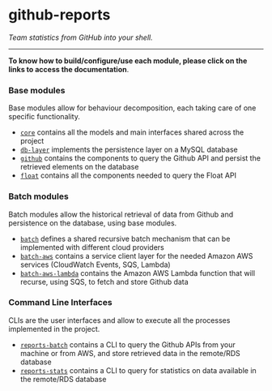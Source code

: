 github-reports
==============

_Team statistics from GitHub into your shell._

--------------

**To know how to build/configure/use each module, please click on the links to access the documentation**.

### Base modules

Base modules allow for behaviour decomposition, each taking care of one specific functionality.

* [`core`](core/README.md) contains all the models and main interfaces shared across the project
* [`db-layer`](db-layer/README.md) implements the persistence layer on a MySQL database
* [`github`](gitub/README.md) contains the components to query the Github API and persist the retrieved elements on the database
* [`float`](float/README.md) contains all the components needed to query the Float API

### Batch modules

Batch modules allow the historical retrieval of data from Github and persistence on the database, using base modules.

* [`batch`](batch/README.md) defines a shared recursive batch mechanism that can be implemented with different cloud providers
* [`batch-aws`](batch-aws/README.md) contains a service client layer for the needed Amazon AWS services (CloudWatch Events, SQS, Lambda)
* [`batch-aws-lambda`](batch-aws-lambda/README.md) contains the Amazon AWS Lambda function that will recurse, using SQS, to fetch and store Github data

### Command Line Interfaces

CLIs are the user interfaces and allow to execute all the processes implemented in the project.

* [`reports-batch`](reports-batch/README.md) contains a CLI to query the Github APIs from your machine or from AWS, and store retrieved data in the
remote/RDS database
* [`reports-stats`](reports-stats/README.md) contains a CLI to query for statistics on data available in the remote/RDS database
